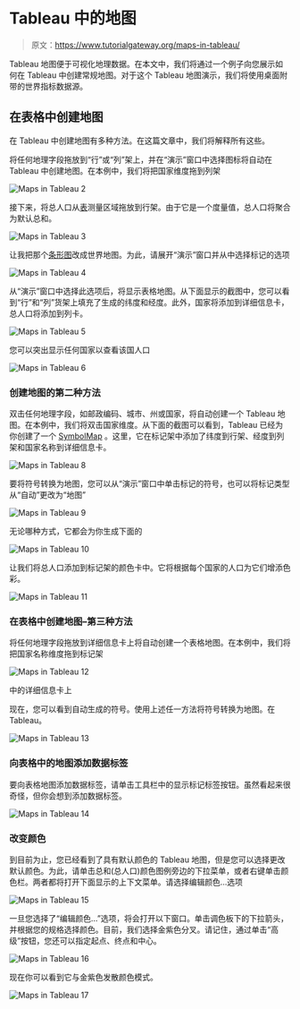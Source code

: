 # Tableau 中的地图

> 原文：<https://www.tutorialgateway.org/maps-in-tableau/>

Tableau 地图便于可视化地理数据。在本文中，我们将通过一个例子向您展示如何在 Tableau 中创建常规地图。对于这个 Tableau 地图演示，我们将使用桌面附带的世界指标数据源。

## 在表格中创建地图

在 Tableau 中创建地图有多种方法。在这篇文章中，我们将解释所有这些。

将任何地理字段拖放到“行”或“列”架上，并在“演示”窗口中选择图标将自动在 Tableau 中创建地图。在本例中，我们将把国家维度拖到列架

![Maps in Tableau 2](img/4127166e48942a05f2bf98883677ab28.png)

接下来，将总人口从[表](https://www.tutorialgateway.org/tableau/)测量区域拖放到行架。由于它是一个度量值，总人口将聚合为默认总和。

![Maps in Tableau 3](img/7b5a287bbfc8b413fef4c22409922fd9.png)

让我把那个[条形图](https://www.tutorialgateway.org/bar-chart-in-tableau/)改成世界地图。为此，请展开“演示”窗口并从中选择标记的选项

![Maps in Tableau 4](img/5f2918fcfe2e4db61f489ed8a42a6a3e.png)

从“演示”窗口中选择此选项后，将显示表格地图。从下面显示的截图中，您可以看到“行”和“列”货架上填充了生成的纬度和经度。此外，国家将添加到详细信息卡，总人口将添加到列卡。

![Maps in Tableau 5](img/500902b5cc798f7dd6f195ed41f8e081.png)

您可以突出显示任何国家以查看该国人口

![Maps in Tableau 6](img/10205466d23025de3dc94f9058182bae.png)

### 创建地图的第二种方法

双击任何地理字段，如邮政编码、城市、州或国家，将自动创建一个 Tableau 地图。在本例中，我们将双击国家维度。从下面的截图可以看到，Tableau 已经为你创建了一个 [SymbolMap](https://www.tutorialgateway.org/how-to-create-a-map-in-tableau/) 。这里，它在标记架中添加了纬度到行架、经度到列架和国家名称到详细信息卡。

![Maps in Tableau 8](img/8d157edc5e10c3ef6859ba58434ae7a5.png)

要将符号转换为地图，您可以从“演示”窗口中单击标记的符号，也可以将标记类型从“自动”更改为“地图”

![Maps in Tableau 9](img/efe766bc77f88891c78bad305d3c8a02.png)

无论哪种方式，它都会为你生成下面的

![Maps in Tableau 10](img/e1a57f4142c45073958a31702afe3918.png)

让我们将总人口添加到标记架的颜色卡中。它将根据每个国家的人口为它们增添色彩。

![Maps in Tableau 11](img/d95488fded60aad5ecb5239684624aa6.png)

### 在表格中创建地图–第三种方法

将任何地理字段拖放到详细信息卡上将自动创建一个表格地图。在本例中，我们将把国家名称维度拖到标记架

![Maps in Tableau 12](img/cd8b3625f367be7957803576c01e3a55.png)

中的详细信息卡上

现在，您可以看到自动生成的符号。使用上述任一方法将符号转换为地图。在 Tableau。

![Maps in Tableau 13](img/5cd2b37eb312361472d00017959f5cdc.png)

### 向表格中的地图添加数据标签

要向表格地图添加数据标签，请单击工具栏中的显示标记标签按钮。虽然看起来很奇怪，但你会想到添加数据标签。

![Maps in Tableau 14](img/7ac6d448675753d4a23ccf34ddb97204.png)

### 改变颜色

到目前为止，您已经看到了具有默认颜色的 Tableau 地图，但是您可以选择更改默认颜色。为此，请单击总和(总人口)颜色图例旁边的下拉菜单，或者右键单击颜色栏。两者都将打开下面显示的上下文菜单。请选择编辑颜色…选项

![Maps in Tableau 15](img/5d924bc501a4ff409fd54264dc6f35e5.png)

一旦您选择了“编辑颜色...”选项，将会打开以下窗口。单击调色板下的下拉箭头，并根据您的规格选择颜色。目前，我们选择金紫色分叉。请记住，通过单击“高级”按钮，您还可以指定起点、终点和中心。

![Maps in Tableau 16](img/cd066cb97c51c80e5580535649e11a4f.png)

现在你可以看到它与金紫色发散颜色模式。

![Maps in Tableau 17](img/ad668f137c6127ed0493e2a257678d51.png)